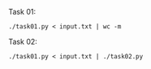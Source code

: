 Task 01:
```
./task01.py < input.txt | wc -m
```

Task 02:
```
./task01.py < input.txt | ./task02.py
```
